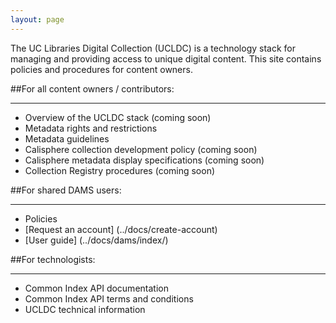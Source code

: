 ```yaml
---
layout: page
---
```

The UC Libraries Digital Collection (UCLDC) is a technology stack for managing and providing access to unique digital content. This site contains policies and procedures for content owners.

##For all content owners / contributors:
___

- Overview of the UCLDC stack (coming soon)
- Metadata rights and restrictions
- Metadata guidelines
- Calisphere collection development policy (coming soon)
- Calisphere metadata display specifications (coming soon)
- Collection Registry procedures (coming soon)

##For shared DAMS users:
___
- Policies
- [Request an account] (../docs/create-account)
- [User guide] (../docs/dams/index/) 

##For technologists:
___
- Common Index API documentation
- Common Index API terms and conditions
- UCLDC technical information

